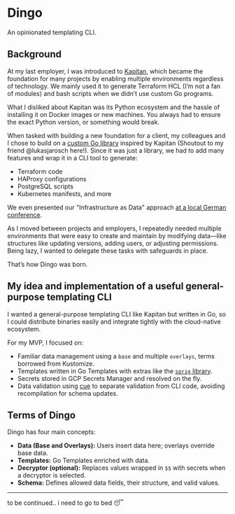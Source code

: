 # Dingo

An opinionated templating CLI.

## Background

At my last employer, I was introduced to [Kapitan](kapitan.dev), which became the foundation for many projects by enabling multiple environments regardless of technology. We mainly used it to generate Terraform HCL (I’m not a fan of modules) and bash scripts when we didn’t use custom Go programs.

What I disliked about Kapitan was its Python ecosystem and the hassle of installing it on Docker images or new machines. You always had to ensure the exact Python version, or something would break.

When tasked with building a new foundation for a client, my colleagues and I chose to build on a [custom Go library](https://github.com/lukasjarosch/skipper) inspired by Kapitan (Shoutout to my friend @lukasjarosch here!). Since it was just a library, we had to add many features and wrap it in a CLI tool to generate: 

-  Terraform code
-  HAProxy configurations
-  PostgreSQL scripts
-  Kubernetes manifests, and more

We even presented our "Infrastructure as Data" approach [at a local German conference](https://www.continuouslifecycle.de/veranstaltung-21248-0-wie-wir-mit-infrastructure-as-data-eine-plattform-gebaut-haben.html).

As I moved between projects and employers, I repeatedly needed multiple environments that were easy to create and maintain by modifying data—like structures like updating versions, adding users, or adjusting permissions. Being lazy, I wanted to delegate these tasks with safeguards in place.

That’s how Dingo was born.

## My idea and implementation of a useful general-purpose templating CLI

I wanted a general-purpose templating CLI like Kapitan but written in Go, so I could distribute binaries easily and integrate tightly with the cloud-native ecosystem.

For my MVP, I focused on:

-  Familiar data management using a `base` and multiple `overlays`, terms borrowed from Kustomize.
-  Templates written in Go Templates with extras like the [`sprig` library](https://masterminds.github.io/sprig/).
-  Secrets stored in GCP Secrets Manager and resolved on the fly.
-  Data validation using [cue](https://cuelang.org/) to separate validation from CLI code, avoiding recompilation for schema updates.

## Terms of Dingo

Dingo has four main concepts:

-  **Data (Base and Overlays):** Users insert data here; overlays override base data.
-  **Templates:** Go Templates enriched with data.
-  **Decryptor (optional):** Replaces values wrapped in `$$` with secrets when a decryptor is selected.
-  **Schema:** Defines allowed data fields, their structure, and valid values.

---

to be continued.. i need to go to bed 😴

